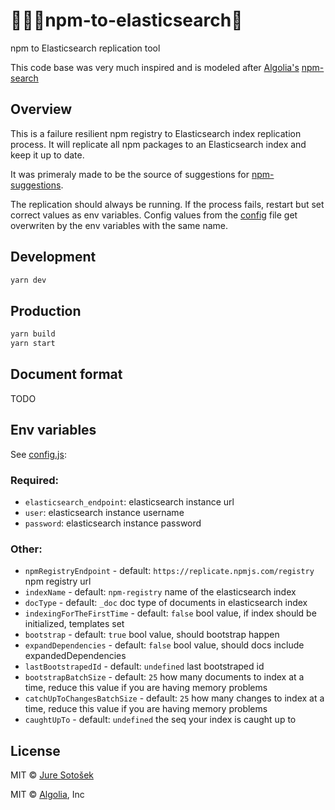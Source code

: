 # 👨🏼‍💻npm-to-elasticsearch👬

npm to Elasticsearch replication tool

This code base was very much inspired and is modeled after [Algolia's](https://www.algolia.com/) [npm-search](https://github.com/algolia/npm-search)

## Overview

This is a failure resilient npm registry to Elasticsearch index replication process.
It will replicate all npm packages to an Elasticsearch index and keep it up to date.

It was primeraly made to be the source of suggestions for [npm-suggestions](https://github.com/juresotosek/npm-suggestions).

The replication should always be running.
If the process fails, restart but set correct values as env variables. Config values from the [config](./src/config.js) file get overwriten by the env variables with the same name.

## Development

```sh
yarn dev
```

## Production

```sh
yarn build
yarn start
```

## Document format

TODO

## Env variables

See [config.js](./config.js):

### Required:

- `elasticsearch_endpoint`: elasticsearch instance url
- `user`: elasticsearch instance username
- `password`: elasticsearch instance password

### Other:

- `npmRegistryEndpoint` - default: `https://replicate.npmjs.com/registry` npm registry url
- `indexName` - default: `npm-registry` name of the elasticsearch index
- `docType` - default: `_doc` doc type of documents in elasticsearch index
- `indexingForTheFirstTime` - default: `false` bool value, if index should be initialized, templates set
- `bootstrap` - default: `true` bool value, should bootstrap happen
- `expandDependencies` - default: `false` bool value, should docs include expandedDependencies
- `lastBootstrapedId` - default: `undefined` last bootstraped id
- `bootstrapBatchSize` - default: `25` how many documents to index at a time, reduce this value if you are having memory problems
- `catchUpToChangesBatchSize` - default: `25` how many changes to index at a time, reduce this value if you are having memory problems
- `caughtUpTo` - default: `undefined` the seq your index is caught up to

## License

MIT © [Jure Sotošek](https://github.com/juresotosek)

MIT © [Algolia](Algolia.com), Inc
